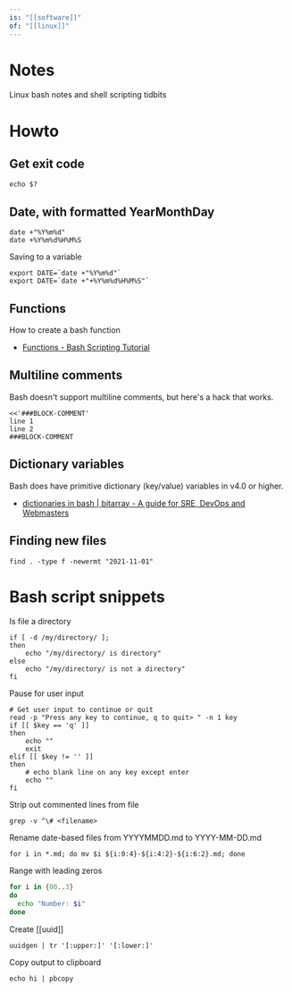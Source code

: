 ```yaml
---
is: "[[software]]"
of: "[[linux]]"
---
```

# Notes
Linux bash notes and shell scripting tidbits

# Howto
## Get exit code
```
echo $?
```

## Date, with formatted YearMonthDay
```
date +"%Y%m%d"
date +%Y%m%d%H%M%S
```

Saving to a variable
```
export DATE=`date +"%Y%m%d"`
export DATE=`date +"+%Y%m%d%H%M%S"`
```

## Functions
How to create a bash function
* [Functions - Bash Scripting Tutorial](https://ryanstutorials.net/bash-scripting-tutorial/bash-functions.php)

## Multiline comments
Bash doesn't support multiline comments, but here's a hack that works.
```
<<'###BLOCK-COMMENT'
line 1
line 2
###BLOCK-COMMENT
```

## Dictionary variables
Bash does have primitive dictionary (key/value) variables in v4.0 or higher.
* [dictionaries in bash | bitarray - A guide for SRE, DevOps and Webmasters](https://www.bitarray.io/dictionaries-in-bash/)

## Finding new files
```
find . -type f -newermt "2021-11-01"
```

# Bash script snippets

Is file a directory
```
if [ -d /my/directory/ ];
then
    echo "/my/directory/ is directory"
else
    echo "/my/directory/ is not a directory"
fi
```

Pause for user input
```
# Get user input to continue or quit
read -p "Press any key to continue, q to quit> " -n 1 key
if [[ $key == 'q' ]]
then
	echo ""
	exit
elif [[ $key != '' ]]
then
	# echo blank line on any key except enter
	echo ""
fi
```

Strip out commented lines from file
```
grep -v ^\# <filename>
```

Rename date-based files from YYYYMMDD.md to YYYY-MM-DD.md
```
for i in *.md; do mv $i ${i:0:4}-${i:4:2}-${i:6:2}.md; done
```
Range with leading zeros
```sh
for i in {00..3}
do
  echo "Number: $i"
done
```

Create [[uuid]]
```
uuidgen | tr '[:upper:]' '[:lower:]'
```

Copy output to clipboard
```
echo hi | pbcopy
```
